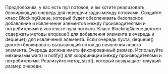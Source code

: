 Предположим, у вас есть пул потоков, и вы хотите реализовать блокирующую очередь для передачи задач между потоками. 
Создайте класс BlockingQueue, который будет обеспечивать безопасное добавление и извлечение элементов между производителями и потребителями в контексте пула потоков. 
Класс BlockingQueue должен содержать методы enqueue() для добавления элемента в очередь и dequeue() для извлечения элемента. 
Если очередь пуста, dequeue() должен блокировать вызывающий поток до появления нового элемента. 
Очередь должна иметь фиксированный размер. 
Используйте механизмы wait() и notify() для координации между производителями и потребителями. 
Реализуйте метод size(), который возвращает текущий размер очереди.
